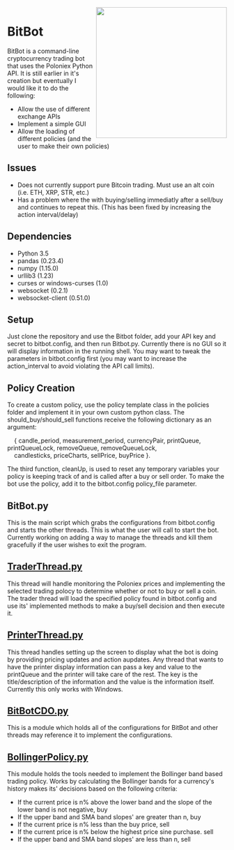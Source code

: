<img src="https://media.mnn.com/assets/images/2017/01/Sloth-Hanging-Tree-Branch.jpg.638x0_q80_crop-smart.jpg" align="right" width="300" height="300"/>

# BitBot
BitBot is a command-line cryptocurrency trading bot that uses the Poloniex Python API. It is still earlier in it's 
creation but eventually I would like it to do the following:

* Allow the use of different exchange APIs
* Implement a simple GUI
* Allow the loading of different policies (and the user to make their own policies)

## Issues
* Does not currently support pure Bitcoin trading. Must use an alt coin (i.e. ETH, XRP, STR, etc.)
* Has a problem where the with buying/selling immediatly after a sell/buy and continues to repeat this. (This has been fixed by increasing the action interval/delay)

## Dependencies
* Python 3.5
* pandas (0.23.4)
* numpy (1.15.0)
* urllib3 (1.23)
* curses or windows-curses (1.0)
* websocket (0.2.1)
* websocket-client (0.51.0)

## Setup
Just clone the repository and use the Bitbot folder, add your API key and secret to bitbot.config, and then run Bitbot.py. Currently there is no GUI so it will display information in the running shell. You may want to tweak the parameters in bitbot.config first (you may want to increase the action_interval to avoid violating the API call limits).

## Policy Creation
To create a custom policy, use the policy template class in the policies folder and implement it in your own custom python class. The should_buy/should_sell functions receive the following dictionary as an argument:  

&nbsp;&nbsp;&nbsp;&nbsp;{ candle_period, measurement_period, currencyPair, printQueue, printQueueLock, removeQueue, removeQueueLock,  
&nbsp;&nbsp;&nbsp;&nbsp;candlesticks, priceCharts, sellPrice, buyPrice }.  

The third function, cleanUp, is used to reset any temporary variables your policy is keeping track of and is called after a buy or sell order. To make the bot use the policy, add it to the bitbot.config policy_file parameter.

## BitBot.py
This is the main script which grabs the configurations from bitbot.config and starts the other threads. This is
what the user will call to start the bot. Currently working on adding a way to manage the threads and kill them gracefully
if the user wishes to exit the program.

## [TraderThread.py](https://github.com/NoahS96/Bitbot/blob/master/Bitbot/lib/TraderThread.py)
This thread will handle monitoring the Poloniex prices and implementing the selected trading polocy to determine 
whether or not to buy or sell a coin. The trader thread will load the specified policy found in bitbot.config and 
use its' implemented methods to make a buy/sell decision and then execute it.

## [PrinterThread.py](https://github.com/NoahS96/Bitbot/blob/master/Bitbot/lib/PrinterThread.py)
This thread handles setting up the screen to display what the bot is doing by providing pricing updates and action aupdates.
Any thread that wants to have the printer display information can pass a key and value to the printQueue and the printer will
take care of the rest. The key is the title/description of the information and the value is the information itself. 
Currently this only works with Windows. 

## [BitBotCDO.py](https://github.com/NoahS96/Bitbot/blob/master/Bitbot/Config/bitbot.config)
This is a module which holds all of the configurations for BitBot and other threads may reference it to implement the configurations.

## [BollingerPolicy.py](https://github.com/NoahS96/Bitbot/blob/master/Bitbot/policy/BollingerPolicy.py)
This module holds the tools needed to implement the Bollinger band based trading policy. Works by calculating the Bollinger
bands for a currency's history makes its' decisions based on the following criteria:
* If the current price is n% above the lower band and the slope of the lower band is not negative, buy
* If the upper band and SMA band slopes' are greater than n, buy
* If the current price is n% less than the buy price, sell
* If the current price is n% below the highest price sine purchase. sell
* If the upper band and SMA band slopes' are less than n, sell
